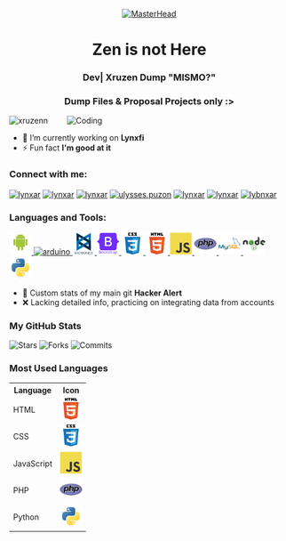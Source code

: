<p align="center">
    <a href="https://rishavchanda.io">
        <img src="https://i.pinimg.com/originals/c7/66/a2/c766a23bfdc8d43d4b7e5b0fe15b7f5f.gif" alt="MasterHead" width="600"/>
    </a>
</p>
<h1 align="center">Zen is not Here</h1>
<h3 align="center">Dev| Xruzen Dump "MISMO?"</h3>
<h3 align="center">Dump Files & Proposal Projects only :> </h3>
<img align="right" alt="Coding" width="400" src="https://i.pinimg.com/originals/51/8a/fb/518afb1d1cdc07eb7d2b1729f03fe91e.gif">

<p align="left"> <img src="https://komarev.com/ghpvc/?username=xruzenn&label=Profile%20views&color=0e75b6&style=flat" alt="xruzenn" /> </p>

- 🔭 I’m currently working on **Lynxfi**
- ⚡ Fun fact **I'm good at it**

<h3 align="left">Connect with me:</h3>
<p align="left">
<a href="https://dev.to/lynxar" target="blank"><img align="center" src="https://raw.githubusercontent.com/rahuldkjain/github-profile-readme-generator/master/src/images/icons/Social/devto.svg" alt="lynxar" height="30" width="40" /></a>
<a href="https://linkedin.com/in/lynxar" target="blank"><img align="center" src="https://raw.githubusercontent.com/rahuldkjain/github-profile-readme-generator/master/src/images/icons/Social/linked-in-alt.svg" alt="lynxar" height="30" width="40" /></a>
<a href="https://stackoverflow.com/users/lynxar" target="blank"><img align="center" src="https://raw.githubusercontent.com/rahuldkjain/github-profile-readme-generator/master/src/images/icons/Social/stack-overflow.svg" alt="lynxar" height="30" width="40" /></a>
<a href="https://www.facebook.com/profile.php?id=61558957735225" target="blank"><img align="center" src="https://raw.githubusercontent.com/rahuldkjain/github-profile-readme-generator/master/src/images/icons/Social/facebook.svg" alt="ulysses.puzon" height="30" width="40" /></a>
<a href="https://www.hackerrank.com/lynxar" target="blank"><img align="center" src="https://raw.githubusercontent.com/rahuldkjain/github-profile-readme-generator/master/src/images/icons/Social/hackerrank.svg" alt="lynxar" height="30" width="40" /></a>
<a href="https://www.hackerearth.com/lynxar" target="blank"><img align="center" src="https://raw.githubusercontent.com/rahuldkjain/github-profile-readme-generator/master/src/images/icons/Social/hackerearth.svg" alt="lynxar" height="30" width="40" /></a>
<a href="https://discord.gg/lybnxar" target="blank"><img align="center" src="https://raw.githubusercontent.com/rahuldkjain/github-profile-readme-generator/master/src/images/icons/Social/discord.svg" alt="lybnxar" height="30" width="40" /></a>
</p>

<h3 align="left">Languages and Tools:</h3>
<p align="left"> 
    <a href="https://developer.android.com" target="_blank" rel="noreferrer"> 
        <img src="https://raw.githubusercontent.com/devicons/devicon/master/icons/android/android-original-wordmark.svg" alt="android" width="40" height="40"/> 
    </a>
    <a href="https://www.arduino.cc/" target="_blank" rel="noreferrer"> 
        <img src="https://cdn.worldvectorlogo.com/logos/arduino-1.svg" alt="arduino" width="40" height="40"/> 
    </a>
    <a href="https://backbonejs.org" target="_blank" rel="noreferrer"> 
        <img src="https://raw.githubusercontent.com/devicons/devicon/master/icons/backbonejs/backbonejs-original-wordmark.svg" alt="backbonejs" width="40" height="40"/> 
    </a>
    <a href="https://getbootstrap.com" target="_blank" rel="noreferrer"> 
        <img src="https://raw.githubusercontent.com/devicons/devicon/master/icons/bootstrap/bootstrap-plain-wordmark.svg" alt="bootstrap" width="40" height="40"/> 
    </a>
    <a href="https://www.w3schools.com/css/" target="_blank" rel="noreferrer"> 
        <img src="https://raw.githubusercontent.com/devicons/devicon/master/icons/css3/css3-original-wordmark.svg" alt="css3" width="40" height="40"/> 
    </a>
    <a href="https://www.w3.org/html/" target="_blank" rel="noreferrer"> 
        <img src="https://raw.githubusercontent.com/devicons/devicon/master/icons/html5/html5-original-wordmark.svg" alt="html5" width="40" height="40"/> 
    </a>
    <a href="https://developer.mozilla.org/en-US/docs/Web/JavaScript" target="_blank" rel="noreferrer"> 
        <img src="https://raw.githubusercontent.com/devicons/devicon/master/icons/javascript/javascript-original.svg" alt="javascript" width="40" height="40"/> 
    </a>
    <a href="https://www.php.net/" target="_blank" rel="noreferrer"> 
        <img src="https://raw.githubusercontent.com/devicons/devicon/master/icons/php/php-original.svg" alt="php" width="40" height="40"/> 
    </a>
    <a href="https://www.mysql.com/" target="_blank" rel="noreferrer"> 
        <img src="https://raw.githubusercontent.com/devicons/devicon/master/icons/mysql/mysql-original-wordmark.svg" alt="mysql" width="40" height="40"/> 
    </a>
    <a href="https://nodejs.org" target="_blank" rel="noreferrer"> 
        <img src="https://raw.githubusercontent.com/devicons/devicon/master/icons/nodejs/nodejs-original-wordmark.svg" alt="nodejs" width="40" height="40"/> 
    </a>
    <a href="https://www.python.org" target="_blank" rel="noreferrer"> 
        <img src="https://raw.githubusercontent.com/devicons/devicon/master/icons/python/python-original.svg" alt="python" width="40" height="40"/> 
    </a>
</p>


- 👑 Custom stats of my main git **Hacker Alert**
- ❌ Lacking detailed info, practicing on integrating data from accounts


<h3 align="left">My GitHub Stats</h3>
<p align="left">
    <img src="https://img.shields.io/badge/Stars-1687-yellow" alt="Stars"/>
    <img src="https://img.shields.io/badge/Forks-141-blue" alt="Forks"/>
    <img src="https://img.shields.io/badge/Commits-23872-orange" alt="Commits"/>
</p>

<h3 align="left">Most Used Languages</h3>
<table>
  <tr>
    <th>Language</th>
    <th>Icon</th>
  </tr>
  <tr>
    <td>HTML</td>
    <td><img src="https://raw.githubusercontent.com/devicons/devicon/master/icons/html5/html5-original-wordmark.svg" alt="HTML" width="40" height="40"/></td>
  </tr>
  <tr>
    <td>CSS</td>
    <td><img src="https://raw.githubusercontent.com/devicons/devicon/master/icons/css3/css3-original-wordmark.svg" alt="CSS" width="40" height="40"/></td>
  </tr>
  <tr>
    <td>JavaScript</td>
    <td><img src="https://raw.githubusercontent.com/devicons/devicon/master/icons/javascript/javascript-original.svg" alt="JavaScript" width="40" height="40"/></td>
  </tr>
  <tr>
    <td>PHP</td>
    <td><img src="https://raw.githubusercontent.com/devicons/devicon/master/icons/php/php-original.svg" alt="PHP" width="40" height="40"/></td>
  </tr>
  <tr>
    <td>Python</td>
    <td><img src="https://raw.githubusercontent.com/devicons/devicon/master/icons/python/python-original.svg" alt="Python" width="40" height="40"/></td>
  </tr>
</table>
